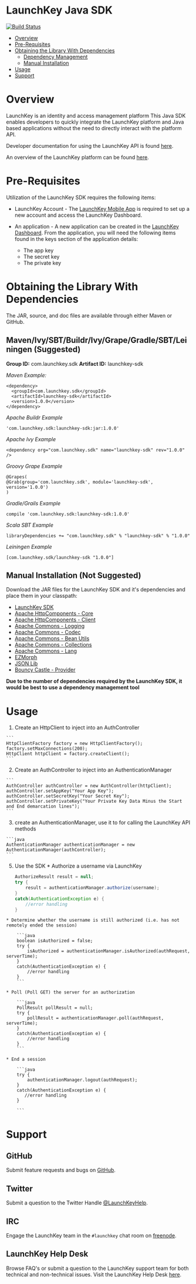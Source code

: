 # LaunchKey Java SDK

[![Build Status](https://travis-ci.org/LaunchKey/launchkey-java.svg)](https://travis-ci.org/LaunchKey/launchkey-java)

  * [Overview](#overview)
  * [Pre-Requisites](#prerequisites)
  * [Obtaining the Library With Dependencies](#obtaining)
    * [Dependency Management](#dependency-management)
    * [Manual Installation](#manual-installation)
  * [Usage](#usage)
  * [Support](#support)

# <a name="overview"></a>Overview

LaunchKey is an identity and access management platform  This Java SDK enables developers to quickly integrate
the LaunchKey platform and Java based applications without the need to directly interact with the platform API.

Developer documentation for using the LaunchKey API is found [here](https://launchkey.com/docs/).

An overview of the LaunchKey platform can be found [here](https://launchkey.com/platform).

#  <a name="prerequisites"></a>Pre-Requisites

Utilization of the LaunchKey SDK requires the following items:

 * LaunchKey Account - The [LaunchKey Mobile App](https://launchkey.com/app) is required to set up a new account and
 access the LaunchKey Dashboard.
 
 * An application - A new application can be created in the [LaunchKey Dashboard](https://dashboard.launchkey.com/).
   From the application, you will need the following items found in the keys section of the application details:

    * The app key
    * The secret key
    * The private key

#  <a name="obtaining"></a>Obtaining the Library With Dependencies

The JAR, source, and doc files are available through either Maven or GitHub.

## <a name="dependency-management"></a>Maven/Ivy/SBT/Buildr/Ivy/Grape/Gradle/SBT/Leiningen (Suggested)

__Group ID:__ com.launchkey.sdk
__Artifact ID:__ launchkey-sdk

_Maven Example:_

```
<dependency>
  <groupId>com.launchkey.sdk</groupId>
  <artifactId>launchkey-sdk</artifactId>
  <version>1.0.0</version>
</dependency>
```

_Apache Buildr Example_

```
'com.launchkey.sdk:launchkey-sdk:jar:1.0.0'
```

_Apache Ivy Example_

```
<dependency org="com.launchkey.sdk" name="launchkey-sdk" rev="1.0.0" />
```

_Groovy Grape Example_

```
@Grapes( 
@Grab(group='com.launchkey.sdk', module='launchkey-sdk', version='1.0.0') 
)
```

_Gradle/Grails Example_

```
compile 'com.launchkey.sdk:launchkey-sdk:1.0.0'
```

_Scala SBT Example_

```
libraryDependencies += "com.launchkey.sdk" % "launchkey-sdk" % "1.0.0"
```

_Leiningen Example_

```
[com.launchkey.sdk/launchkey-sdk "1.0.0"]
```


## <a name="manual-installation"></a>Manual Installation (Not Suggested)

Download the JAR files for the LaunchKey SDK and it's dependencies and place them in your classpath:

  * [LaunchKey SDK](https://github.com/LaunchKey/launchkey-java/releases/latest)
  * [Apache HttpComponents - Core](http://hc.apache.org/downloads.cgi)
  * [Apache HttpComponents - Client](http://hc.apache.org/downloads.cgi)
  * [Apache Commons - Logging](http://commons.apache.org/proper/commons-logging/download_logging.cgi)
  * [Apache Commons - Codec](http://commons.apache.org/proper/commons-codec/download_codec.cgi)
  * [Apache Commons - Bean Utils](http://commons.apache.org/proper/commons-beanutils/download_beanutils.cgi)
  * [Apache Commons - Collections](http://commons.apache.org/proper/commons-collections/download_collections.cgi)
  * [Apache Commons - Lang](http://commons.apache.org/proper/commons-lang/download_lang.cgi)
  * [EZMorph](http://sourceforge.net/projects/ezmorph/files/ezmorph/)
  * [JSON Lib](http://sourceforge.net/projects/json-lib/files/json-lib/)
  * [Bouncy Castle - Provider](https://www.bouncycastle.org/latest_releases.html)

__Due to the number of dependencies required by the LaunchKey SDK, it would be best to use a dependency management tool__

#  <a name="usage"></a>Usage

  1. Create an HttpClient to inject into an AuthController

    ```
    HttpClientFactory factory = new HttpClientFactory();
    factory.setMaxConnections(200);
    HttpClient httpClient = factory.createClient();
    ```

  2. Create an AuthController to inject into an AuthenticationManager

    ```
    AuthController authController = new AuthController(httpClient);
    authController.setAppKey("Your App Key");
    authController.setSecretKey("Your Secret Key");
    authController.setPrivateKey("Your Private Key Data Minus the Start and End demarcation lines");
    ```

  3. create an AuthenticationManager, use it to for calling the LaunchKey API methods

    ```java
    AuthenticationManager authenticationManager = new AuthenticationManager(authController);
    ```

  5. Use the SDK
    * Authorize a username via LaunchKey

        ```java
        AuthorizeResult result = null;
        try {
            result = authenticationManager.authorize(username);
        }
        catch(AuthenticationException e) {
            //error handling
        }
        ```

    * Determine whether the username is still authorized (i.e. has not remotely ended the session)

        ```java
        boolean isAuthorized = false;
        try {
            isAuthorized = authenticationManager.isAuthorized(authRequest, serverTime);
        }
        catch(AuthenticationException e) {
            //error handling
        }
        ```

    * Poll (Poll GET) the server for an authorization
    
        ```java
        PollResult pollResult = null;
        try {
            pollResult = authenticationManager.poll(authRequest, serverTime);
        }
        catch(AuthenticationException e) {
            //error handling
        }
        ```

    * End a session

        ```java
        try {
            authenticationManager.logout(authRequest);
        }
        catch(AuthenticationException e) {
           //error handling
        }

        ```

#  <a name="support"></a>Support

## GitHub

Submit feature requests and bugs on [GitHub](https://github.com/LaunchKey/launchkey-java/issues).

## Twitter

Submit a question to the Twitter Handle [@LaunchKeyHelp](https://twitter.com/LaunchKeyHelp).

## IRC

Engage the LaunchKey team in the `#launchkey` chat room on [freenode](https://freenode.net/).

## LaunchKey Help Desk

Browse FAQ's or submit a question to the LaunchKey support team for both
technical and non-technical issues. Visit the LaunchKey Help Desk [here](https://launchkey.desk.com/).
     